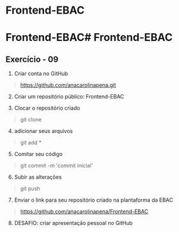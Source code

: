 # Frontend-EBAC

# Frontend-EBAC# Frontend-EBAC

## Exercício - 09

1. Criar conta no GitHub 
>https://github.com/anacarolinapena.git
2. Criar um repositório público: Frontend-EBAC

3. Clocar o repositório criado
> git clone 

4. adicionar seus arquivos 
> git add *

5. Comitar seu código 
> git commit -m 'commit inicial'

6. Subir as alterações
>git push

7. Enviar o link para seu repositório criado na plantaforma da EBAC
>https://github.com/anacarolinapena/Frontend-EBAC

8. DESAFIO: criar apresentação pessoal no GitHub
